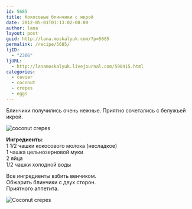 ```yaml
---
id: 5685
title: Кокосовые блинчики с икрой
date: 2012-05-01T01:13:02-08:00
author: lana
layout: post
guid: http://lana.moskalyuk.com/?p=5685
permalink: /recipe/5685/
ljID:
  - "2306"
ljURL:
  - http://lanamoskalyuk.livejournal.com/590415.html
categories:
  - caviar
  - coconut
  - crepes
  - eggs
---
```

Блинчики получились очень нежные. Приятно сочетались с белужьей икрой.

![coconut crepes](http://farm8.staticflickr.com/7038/6984590314_fc7f599220_z.jpg) 

**Ингредиенты**:  
1 1/2 чашки кокосового молока (несладкое)  
1 чашка цельнозерновой муки  
2 яйца  
1/2 чашки холодной воды

Все ингредиенты взбить венчиком.  
Обжарить блинчики с двух сторон.  
Приятного аппетита.

![Coconut crepes](http://farm9.staticflickr.com/8026/7130676067_76030762ac_z.jpg)